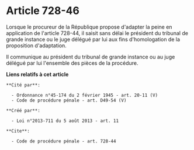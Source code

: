 # Article 728-46

Lorsque le procureur de la République propose d'adapter la peine en application de l'article 728-44, il saisit sans délai le
président du tribunal de grande instance ou le juge délégué par lui aux fins d'homologation de la proposition d'adaptation. 

Il communique au président du tribunal de grande instance ou au juge délégué par lui l'ensemble des pièces de la procédure.

**Liens relatifs à cet article**

	**Cité par**:

	  - Ordonnance n°45-174 du 2 février 1945 - art. 20-11 (V)
	  - Code de procédure pénale - art. D49-54 (V)

	**Créé par**:

	  - Loi n°2013-711 du 5 août 2013 - art. 11

	**Cite**:

	  - Code de procédure pénale - art. 728-44
